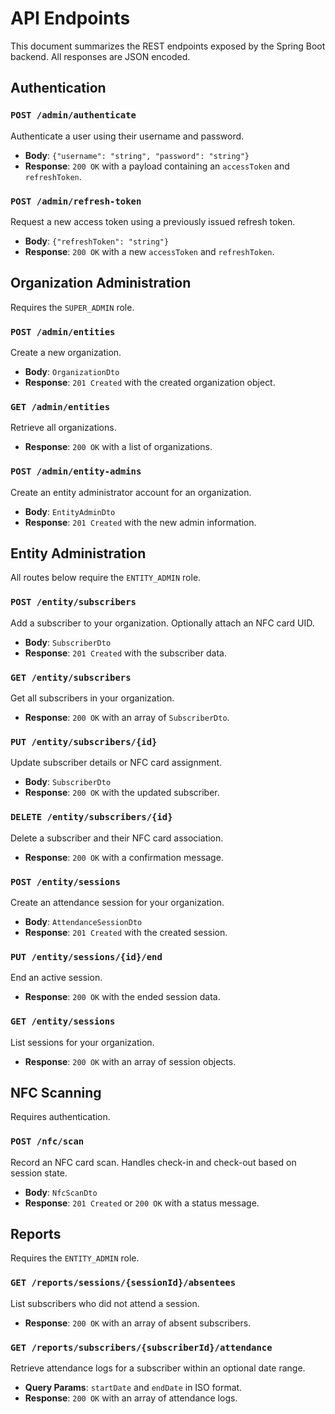 # API Endpoints

This document summarizes the REST endpoints exposed by the Spring Boot backend. All responses are JSON encoded.

## Authentication

### `POST /admin/authenticate`
Authenticate a user using their username and password.
- **Body**: `{"username": "string", "password": "string"}`
- **Response**: `200 OK` with a payload containing an `accessToken` and `refreshToken`.

### `POST /admin/refresh-token`
Request a new access token using a previously issued refresh token.
- **Body**: `{"refreshToken": "string"}`
- **Response**: `200 OK` with a new `accessToken` and `refreshToken`.

## Organization Administration
Requires the `SUPER_ADMIN` role.

### `POST /admin/entities`
Create a new organization.
- **Body**: `OrganizationDto`
- **Response**: `201 Created` with the created organization object.

### `GET /admin/entities`
Retrieve all organizations.
- **Response**: `200 OK` with a list of organizations.

### `POST /admin/entity-admins`
Create an entity administrator account for an organization.
- **Body**: `EntityAdminDto`
- **Response**: `201 Created` with the new admin information.

## Entity Administration
All routes below require the `ENTITY_ADMIN` role.

### `POST /entity/subscribers`
Add a subscriber to your organization. Optionally attach an NFC card UID.
- **Body**: `SubscriberDto`
- **Response**: `201 Created` with the subscriber data.

### `GET /entity/subscribers`
Get all subscribers in your organization.
- **Response**: `200 OK` with an array of `SubscriberDto`.

### `PUT /entity/subscribers/{id}`
Update subscriber details or NFC card assignment.
- **Body**: `SubscriberDto`
- **Response**: `200 OK` with the updated subscriber.

### `DELETE /entity/subscribers/{id}`
Delete a subscriber and their NFC card association.
- **Response**: `200 OK` with a confirmation message.

### `POST /entity/sessions`
Create an attendance session for your organization.
- **Body**: `AttendanceSessionDto`
- **Response**: `201 Created` with the created session.

### `PUT /entity/sessions/{id}/end`
End an active session.
- **Response**: `200 OK` with the ended session data.

### `GET /entity/sessions`
List sessions for your organization.
- **Response**: `200 OK` with an array of session objects.

## NFC Scanning
Requires authentication.

### `POST /nfc/scan`
Record an NFC card scan. Handles check-in and check-out based on session state.
- **Body**: `NfcScanDto`
- **Response**: `201 Created` or `200 OK` with a status message.

## Reports
Requires the `ENTITY_ADMIN` role.

### `GET /reports/sessions/{sessionId}/absentees`
List subscribers who did not attend a session.
- **Response**: `200 OK` with an array of absent subscribers.

### `GET /reports/subscribers/{subscriberId}/attendance`
Retrieve attendance logs for a subscriber within an optional date range.
- **Query Params**: `startDate` and `endDate` in ISO format.
- **Response**: `200 OK` with an array of attendance logs.
